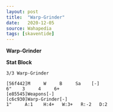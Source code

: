 ```yaml
---
layout: post
title:  "Warp-Grinder"
date:   2020-12-05
source: Wahapedia
tags: [skaventide]
---
```


**Warp-Grinder**

**Stat Block**
```
3/3 Warp-Grinder
```

```
[56f442]M     W     B     Sa    [-]
6"    3     4     6+    
[e85545]Weapons[-]
[c6c930]Warp-Grinder[-]
1"     A:1    H:4+   W:3+   R:-2   D:2   
```


